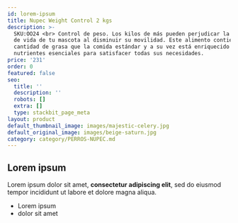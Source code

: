 ```yaml
---
id: lorem-ipsum
title: Nupec Weight Control 2 kgs
description: >-
  SKU:OO24 <br> Control de peso. Los kilos de más pueden perjudicar la calidad
  de vida de tu mascota al disminuir su movilidad. Este alimento contiene menor
  cantidad de grasa que la comida estándar y a su vez está enriquecido con
  nutrientes esenciales para satisfacer todas sus necesidades.
price: '231'
order: 0
featured: false
seo:
  title: ''
  description: ''
  robots: []
  extra: []
  type: stackbit_page_meta
layout: product
default_thumbnail_image: images/majestic-celery.jpg
default_original_image: images/beige-saturn.jpg
category: category/PERROS-NUPEC.md
---
```

## Lorem ipsum

Lorem ipsum dolor sit amet, **consectetur adipiscing elit**, sed do eiusmod tempor incididunt ut labore et dolore magna aliqua.

- Lorem ipsum
- dolor sit amet